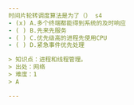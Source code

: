 ```yaml
---
时间片轮转调度算法是为了（） s4
- (x) A.多个终端都能得到系统的及时响应
- ( ) B.先来先服务
- ( ) C.优先级高的进程先使用CPU
- ( ) D.紧急事件优先处理

> 知识点：进程和线程管理。
> 出处：网络
> 难度：1
> A

---
```

